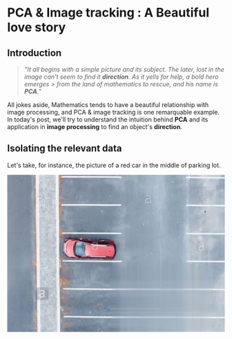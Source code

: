 # PCA & Image tracking : A Beautiful love story

## Introduction

> *"It all begins with a simple picture and its subject. The later, lost in the image can't seem to find it **direction**. As it yells for help, a bold hero emerges > from the land of mathematics to rescue, and his name is **PCA**."*

All jokes aside, Mathematics tends to have a beautiful relationship with image processing, and PCA & image tracking is one remarquable example.  
In today's post, we'll try to understand the intuition behind **PCA** and its application in **image processing** to find an object's **direction**.

## Isolating the relevant data
Let's take, for instance, the picture of a red car in the middle of parking lot.  

<p align="center">
  <img src="red_car.jpg" />
</p>
